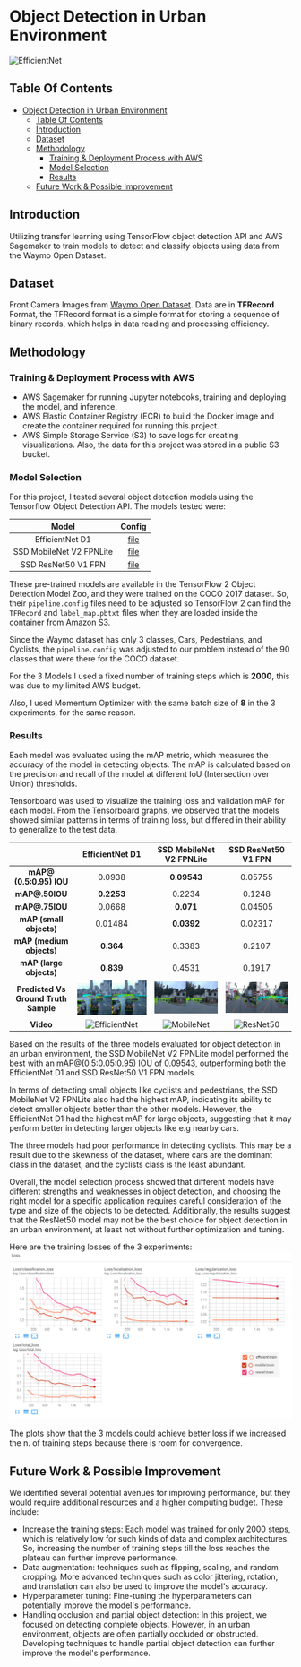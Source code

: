 # Object Detection in Urban Environment
 ![EfficientNet](media/animation.gif)
## Table Of Contents
- [Object Detection in Urban Environment](#object-detection-in-urban-environment)
  - [Table Of Contents](#table-of-contents)
  - [Introduction](#introduction)
  - [Dataset](#dataset)
  - [Methodology](#methodology)
    - [Training \& Deployment Process with AWS](#training--deployment-process-with-aws)
    - [Model Selection](#model-selection)
    - [Results](#results)
  - [Future Work \& Possible Improvement](#future-work--possible-improvement)

## Introduction
Utilizing transfer learning using TensorFlow object detection API and AWS Sagemaker to train models to detect and classify objects using data from the Waymo Open Dataset.

## Dataset
Front Camera Images from [Waymo Open Dataset](https://waymo.com/open/). 
Data are in **TFRecord** Format, the TFRecord format is a simple format for storing a sequence of binary records, which helps in data reading and processing efficiency.

## Methodology 
### Training & Deployment Process with AWS
- AWS Sagemaker for running Jupyter notebooks, training and deploying the model, and inference.
- AWS Elastic Container Registry (ECR) to build the Docker image and create the container required for running this project.
- AWS Simple Storage Service (S3) to save logs for creating visualizations. Also, the data for this project was stored in a public S3 bucket.

### Model Selection
For this project, I tested several object detection models using the Tensorflow Object Detection API. The models tested were:

|         **Model**        	|  **Config**  	|
|:------------------------:	|:------------:	|
| EfficientNet D1          	| [file](model1-effecientNet\pipeline.config) 	|
| SSD MobileNet V2 FPNLite 	| [file](model2-mobileNet\pipeline.config) 	|
| SSD ResNet50 V1 FPN       | [file](model3-Resnet\pipeline.config) 	|

These pre-trained models are available in the TensorFlow 2 Object Detection Model Zoo, and they were trained on the COCO 2017 dataset. 
So,  their `pipeline.config` files need to be adjusted so TensorFlow 2 can find the `TFRecord` and `label_map.pbtxt` files when they are loaded inside the container from Amazon S3.
 
Since the Waymo dataset has only 3 classes, Cars, Pedestrians, and Cyclists, the `pipeline.config` was adjusted to our problem instead of the 90 classes that were there for the COCO dataset.

For the 3 Models I used a fixed number of training steps which is **2000**, this was due to my limited AWS budget.

Also, I used Momentum Optimizer with the same batch size of **8** in the 3 experiments, for the same reason.

### Results
Each model was evaluated using the mAP metric, which measures the accuracy of the model in detecting objects. The mAP is calculated based on the precision and recall of the model at different IoU (Intersection over Union) thresholds.

Tensorboard was used to visualize the training loss and validation mAP for each model. From the Tensorboard graphs, we observed that the models showed similar patterns in terms of training loss, but differed in their ability to generalize to the test data.

|                                       	|                        EfficientNet D1                       	|                 SSD MobileNet V2 FPNLite               	|                   SSD ResNet50 V1 FPN                 	|
|:-------------------------------------:	|:------------------------------------------------------------:	|:------------------------------------------------------:	|:-----------------------------------------------------:	|
|        **mAP@ (0.5:0.95) IOU**        	|                             0.0938                           	|                         **0.09543**                    	|                         0.05755                       	|
|             **mAP@.50IOU**            	|                             **0.2253**                        |                          0.2234                        	|                         0.1248                        	|
|             **mAP@.75IOU**            	|                             0.0668                           	|                          **0.071**                        |                         0.04505                       	|
|        **mAP (small objects)**        	|                            0.01484                           	|                          **0.0392**                       |                         0.02317                       	|
|        **mAP (medium objects)**       	|                             **0.364**                         |                          0.3383                        	|                         0.2107                        	|
|        **mAP (large objects)**        	|                             **0.839**                         |                          0.4531                        	|                         0.1917                        	|
| **Predicted Vs Ground Truth Sample** 	|     ![EfficientNet](media/Efficient_side_by_side_png.png)    	|     ![MobileNet](media/Mobile_side_by_side_png.png)    	|     ![ResNet50](media/RESNET_side_by_side_png.png)    	|
|               **Video**               	|           ![EfficientNet](media/output1.gif)               	|            ![MobileNet](media/output2.gif)           	|         ![ResNet50](media/output3.gif)              	|

Based on the results of the three models evaluated for object detection in an urban environment, the SSD MobileNet V2 FPNLite model performed the best with an mAP@(0.5:0.05:0.95) IOU of 0.09543, outperforming both the EfficientNet D1 and SSD ResNet50 V1 FPN models.

In terms of detecting small objects like cyclists and pedestrians, the SSD MobileNet V2 FPNLite also had the highest mAP, indicating its ability to detect smaller objects better than the other models. However, the EfficientNet D1 had the highest mAP for large objects, suggesting that it may perform better in detecting larger objects like e.g nearby cars.

The three models had poor performance in detecting cyclists. This may be a result due to the skewness of the dataset, where cars are the dominant class in the dataset, and the cyclists class is the least abundant.

Overall, the model selection process showed that different models have different strengths and weaknesses in object detection, and choosing the right model for a specific application requires careful consideration of the type and size of the objects to be detected. Additionally, the results suggest that the ResNet50 model may not be the best choice for object detection in an urban environment, at least not without further optimization and tuning.



Here are the training losses of the 3 experiments:
![](media/loss.png)

The plots show that the 3 models could achieve better loss if we increased the n. of training steps because there is room for convergence.

## Future Work & Possible Improvement

We identified several potential avenues for improving performance, but they would require additional resources and a higher computing budget. These include:
- Increase the training steps: Each model was trained for only 2000 steps, which is relatively low for such kinds of data and complex architectures. So, increasing the number of training steps till the loss reaches the plateau can further improve performance.
- Data augmentation: techniques such as flipping, scaling, and random cropping. More advanced techniques such as color jittering, rotation, and translation can also be used to improve the model's accuracy.
- Hyperparameter tuning: Fine-tuning the hyperparameters can potentially improve the model's performance.
- Handling occlusion and partial object detection: In this project, we focused on detecting complete objects. However, in an urban environment, objects are often partially occluded or obstructed. Developing techniques to handle partial object detection can further improve the model's performance.
